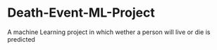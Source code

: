 # Death-Event-ML-Project
A machine Learning project in which wether a person will live or die is predicted
